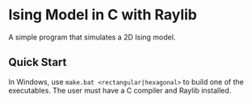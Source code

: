 # Ising Model in C with Raylib

A simple program that simulates a 2D Ising model.

## Quick Start
In Windows, use `make.bat <rectangular|hexagonal>` to build one of the executables. The user must have a C compiler and Raylib installed.